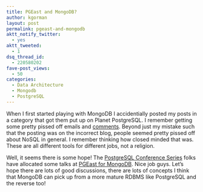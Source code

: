 ```yaml
---
title: PGEast and MongoDB?
author: kgorman
layout: post
permalink: pgeast-and-mongodb
aktt_notify_twitter:
  - yes
aktt_tweeted:
  - 1
dsq_thread_id:
  - 220580202
fave-post_views:
  - 50
categories:
  - Data Architecture
  - Mongodb
  - PostgreSQL
---
```

When I first started playing with MongoDB I accidentially posted my posts in a category that got them put up on Planet PostgreSQL. I remember getting some pretty pissed off emails and [comments][1]. Beyond just my mistake such that the posting was on the incorrect blog, people seemed pretty pissed off about NoSQL in general. I remember thinking how closed minded that was. These are all different tools for different jobs, not a religion.

Well, it seems there is some hope! The [PostgreSQL Conference Series][2] folks have allocated some talks at [PGEast for MongoDB][3]. Nice job guys. Let&#8217;s hope there are lots of good discussions, there are lots of concepts I think that MongoDB can pick up from a more mature RDBMS like PostgreSQL and the reverse too!

 [1]: http://www.kennygorman.com/wordpress/?p=546#disqus_thread
 [2]: https://www.postgresqlconference.org/
 [3]: http://www.commandprompt.com/blogs/joshua_drake/2011/02/mongodb_at_pgeast_say_what/
